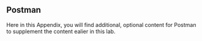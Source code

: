 ## Postman

Here in this Appendix, you will find additional, optional content for Postman to supplement the content ealier in this
lab.
